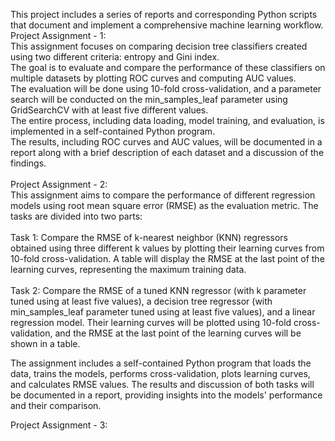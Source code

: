 This project includes a series of reports and corresponding Python scripts that document and implement a comprehensive machine learning workflow. 
<br>
Project Assignment - 1: <br>
This assignment focuses on comparing decision tree classifiers created using two different criteria: entropy and Gini index. <br>
The goal is to evaluate and compare the performance of these classifiers on multiple datasets by plotting ROC curves and computing AUC values. <br>
The evaluation will be done using 10-fold cross-validation, and a parameter search will be conducted on the min_samples_leaf parameter using GridSearchCV with at least five different values. <br>
The entire process, including data loading, model training, and evaluation, is implemented in a self-contained Python program. <br>
The results, including ROC curves and AUC values, will be documented in a report along with a brief description of each dataset and a discussion of the findings. <br>
<br>
Project Assignment - 2: <br>
This assignment aims to compare the performance of different regression models using root mean square error (RMSE) as the evaluation metric. The tasks are divided into two parts: <br>
<br>
Task 1: Compare the RMSE of k-nearest neighbor (KNN) regressors obtained using three different k values by plotting their learning curves from 10-fold cross-validation. A table will display the RMSE at the last point of the learning curves, representing the maximum training data. <br>
<br>
Task 2: Compare the RMSE of a tuned KNN regressor (with k parameter tuned using at least five values), a decision tree regressor (with min_samples_leaf parameter tuned using at least five values), and a linear regression model. Their learning curves will be plotted using 10-fold cross-validation, and the RMSE at the last point of the learning curves will be shown in a table. <br>

The assignment includes a self-contained Python program that loads the data, trains the models, performs cross-validation, plots learning curves, and calculates RMSE values. The results and discussion of both tasks will be documented in a report, providing insights into the models' performance and their comparison. <br>

Project Assignment - 3: <br>
